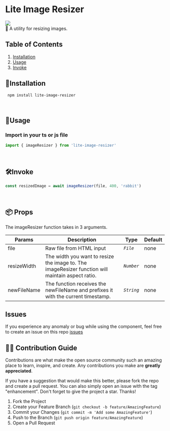 # Lite Image Resizer

 <img src="./header.png?raw=true">
   <br>
🥤 A utility for resizing images.
  <br>
  
## Table of Contents

1. [Installation](#installation)
2. [Usage](#usage)
3. [Invoke](#invoke)

## 💽Installation

```
 npm install lite-image-resizer
```

<br>

## 📄Usage

### Import in your ts or js file

```jsx
import { imageResizer } from 'lite-image-resizer'
```

<br>

## 🛠Invoke

```jsx
const resizedImage = await imageResizer(file, 400, 'rabbit')
```

<br>

## 📦 Props

The imageResizer function takes in 3 arguments.

| Params      | Description                                                                                      | Type       | Default |
| ----------- | ------------------------------------------------------------------------------------------------ | ---------- | ------- |
| file        | Raw file from HTML input                                                                         | _`File`_   | none    |
| resizeWidth  | The width you want to resize the image to. The imageResizer function will maintain aspect ratio. | _`Number`_ | none    |
| newFileName | The function receives the newFileName and prefixes it with the current timestamp.                | _`String`_ | none    |

## Issues

If you experience any anomaly or bug while using the component, feel free to create an issue on this repo
[issues](https://github.com/Adebiyiart7/lite-image-resizer/issues/new/choose)
<br>

## 👷🏽 Contribution Guide

Contributions are what make the open source community such an amazing place to learn, inspire, and create. Any contributions you make are **greatly appreciated**.

If you have a suggestion that would make this better, please fork the repo and create a pull request. You can also simply open an issue with the tag "enhancement".
Don't forget to give the project a star. Thanks!

1. Fork the Project
2. Create your Feature Branch (`git checkout -b feature/AmazingFeature`)
3. Commit your Changes (`git commit -m 'Add some AmazingFeature'`)
4. Push to the Branch (`git push origin feature/AmazingFeature`)
5. Open a Pull Request
